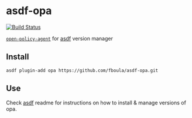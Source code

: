 # asdf-opa

[![Build Status](https://travis-ci.org/fboula/asdf-opa.svg?branch=master)](https://travis-ci.org/fboula/asdf-opa)

[`open-policy-agent`](https://github.com/open-policy-agent/opa) for [asdf](https://github.com/asdf-vm/asdf) version manager

## Install

```
asdf plugin-add opa https://github.com/fboula/asdf-opa.git
```

## Use

Check [asdf](https://github.com/asdf-vm/asdf) readme for instructions on how to install & manage versions of opa.

